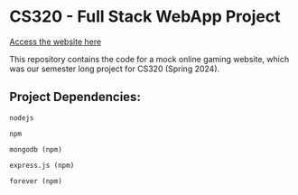 # CS320 - Full Stack WebApp Project

[Access the website here](http://207.246.81.16)

This repository contains the code for a mock online gaming website, which was our semester long project for CS320 (Spring 2024).
## Project Dependencies:

`nodejs`

`npm`

`mongodb (npm)`

`express.js (npm)`

`forever (npm)`
